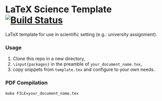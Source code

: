 # LaTeX Science Template [![Build Status](https://travis-ci.org/jppgks/latex-science-template.svg?branch=master)](https://travis-ci.org/jppgks/latex-science-template)
LaTeX template for use in scientific setting (e.g.: university assignment).

### Usage
1. Clone this repo in a new directory,
2. `\input{packages}` in the preamble of `your_document_name.tex`, 
3. copy snippets from `template.tex` and configure to your own needs.

### PDF Compilation
`make FILE=your_document_name.tex`
